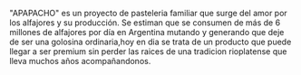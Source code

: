 "APAPACHO" es un proyecto de pasteleria familiar que surge del amor por los alfajores y su producción. Se estiman que se consumen de más de 6 millones de alfajores por día en Argentina mutando y generando que deje de ser una golosina ordinaria,hoy en dia se trata de un producto que puede llegar a ser premium sin perder las raices de una tradicion rioplatense que lleva muchos años acompañandonos. 